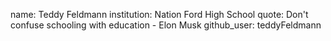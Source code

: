 name: Teddy Feldmann
institution: Nation Ford High School
quote: Don't confuse schooling with education - Elon Musk
github_user: teddyFeldmann
